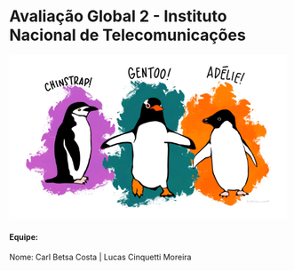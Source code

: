 # Avaliação Global 2 - Instituto Nacional de Telecomunicações

<img src='images/penguin.png' width= 500px>

#### Equipe:

 Nome: Carl Betsa Costa   |   Lucas Cinquetti Moreira
